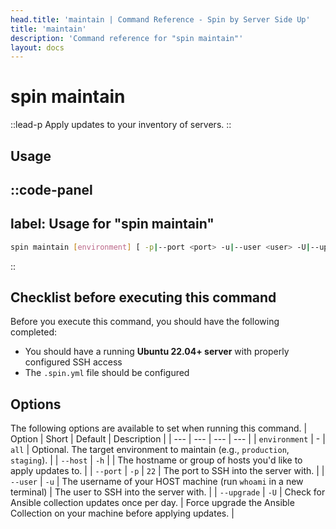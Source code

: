 ```yaml
---
head.title: 'maintain | Command Reference - Spin by Server Side Up'
title: 'maintain'
description: 'Command reference for "spin maintain"'
layout: docs
---
```

# spin maintain
::lead-p
Apply updates to your inventory of servers.
::

## Usage
::code-panel
---
label: Usage for "spin maintain"
---
```bash
spin maintain [environment] [ -p|--port <port> -u|--user <user> -U|--upgrade ]
```
::

## Checklist before executing this command
Before you execute this command, you should have the following completed:

- You should have a running **Ubuntu 22.04+ server** with properly configured SSH access
- The `.spin.yml` file should be configured 

## Options
The following options are available to set when running this command.
| Option | Short | Default | Description |
| --- | --- | --- | --- |
| `environment` | - | `all` | Optional. The target environment to maintain (e.g., `production`, `staging`). |
| `--host` | `-h` | <none> | The hostname or group of hosts you'd like to apply updates to. |
| `--port` | `-p` | `22` | The port to SSH into the server with. |
| `--user` | `-u` | The username of your HOST machine (run `whoami` in a new terminal) | The user to SSH into the server with. |
| `--upgrade` | `-U` | Check for Ansible collection updates once per day. | Force upgrade the Ansible Collection on your machine before applying updates. |